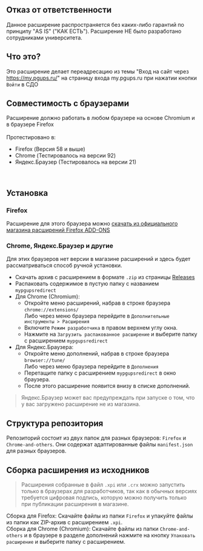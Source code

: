 ## Отказ от ответственности
Данное расширение распространяется без каких-либо гарантий по принципу "AS IS" ("КАК ЕСТЬ"). Расширение НЕ было разработано сотрудниками университета.

## Что это?
Это расширение делает переадресацию из темы "Вход на сайт через https://my.pgups.ru/" на страницу входа my.pgups.ru при нажатии кнопки `Войти` в СДО

## Совместимость с браузерами
Расширение должно работать в любом браузере на основе Chromium и в браузере Firefox
<br/>
<br/>Протестировано в:
- Firefox (Версия 58 и выше)
- Chrome (Тестировалось на версии 92)
- Яндекс.Браузер (Тестировалось на версии 21)

<br/>

## Установка
### Firefox
Расширение для этого браузера можно [скачать из официального магазина расширений Firefox ADD-ONS](https://addons.mozilla.org/en-US/firefox/addon/mypgups-redirect/)
### Chrome, Яндекс.Браузер и другие
Для этих браузеров нет версии в магазине расширений и здесь будет рассматриваться способ ручной установки.
<br/>
- Скачать архив с расширением в формате `.zip` из страницы [Releases](https://github.com/EvilScout/MyPGUPS-Redirect/releases/tag/1.0)
- Распаковать содержимое в пустую папку с названием `mypgupsredirect`
- Для Chrome (Chromium):
  - Откройте меню расширений, набрав в строке браузера `chrome://extensions/` <br/> Либо через меню браузера перейдите в `Дополнительные инструменты > Расширения`
  - Включите `Режим разработчика` в правом верхнем углу окна.
  - Нажмите на `Загрузить распакованное расширение` и выберите папку с расширением `mypgupsredirect`
- Для Яндекс.Браузера:
  - Откройте меню дополнений, набрав в строке браузера `browser://tune/` <br/> Либо через меню браузера перейдите в `Дополнения`
  - Перетащите папку с расширением `mypgupsredirect` в окно браузера.
  - После этого расширение появится внизу в списке дополнений.

> Яндекс.Браузер может вас предупреждать при запуске о том, что у вас загружено расширение не из магазина.

## Структура репозитория
Репозиторий состоит из двух папок для разных браузеров: `Firefox` и `Chrome-and-others`.
Они содержат адаптированные файлы `manifest.json` для разных браузеров.

## Сборка расширения из исходников
> Расширения собранные в файл `.xpi` или `.crx` можно запустить только в браузерах для разработчиков, так как в обычных версиях требуется цифровая подпись, которую можно получить только при публикации расширения в магазине.

Сборка для Firefox: Скачайте файлы из папки `Firefox` и упакуйте файлы из папки как ZIP-архив с расширением `.xpi`.<br/>
Сборка для Chrome (Chromium): Скачайте файлы из папки `Chrome-and-others` и в браузере в разделе дополнений нажмите на кнопку `Упаковать расширение` и выберите папку с расширением.
